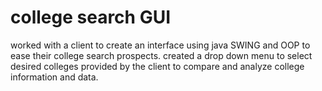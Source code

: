 # college search GUI

worked with a client to create an interface using java SWING and OOP to ease their college search prospects. 
created a drop down menu to select desired colleges provided by the client to compare and analyze college information and data.
